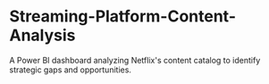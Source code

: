 # Streaming-Platform-Content-Analysis
A Power BI dashboard analyzing Netflix's content catalog to identify strategic gaps and opportunities.
